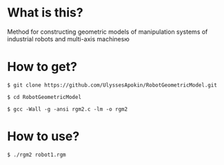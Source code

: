 # What is this?

Method for constructing geometric models of manipulation systems of industrial robots and multi-axis machinesю

# How to get?

````
$ git clone https://github.com/UlyssesApokin/RobotGeometricModel.git
````

````
$ cd RobotGeometricModel
````

````
$ gcc -Wall -g -ansi rgm2.c -lm -o rgm2
````

# How to use?

````
$ ./rgm2 robot1.rgm
````
